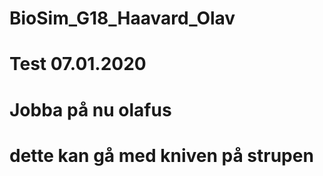 # BioSim_G18_Haavard_Olav
#
# Test 07.01.2020

# Jobba på nu olafus
# dette kan gå med kniven på strupen